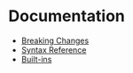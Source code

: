 # Documentation

- [Breaking Changes](./changes.md)
- [Syntax Reference](./syntax.md)
- [Built-ins](./builtins.md)